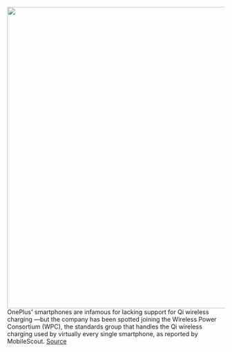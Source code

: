 <img src='https://cdn.vox-cdn.com/thumbor/SVIT1l1Up90LZm2IU5EFsgCEt_U=/0x0:2040x1360/1200x800/filters:focal(942x866:1268x1192)/cdn.vox-cdn.com/uploads/chorus_image/image/66223107/vpavic_190503_3415_0148.0.jpg' width='700px' /><br/>
OnePlus' smartphones are infamous for lacking support for Qi wireless charging —but the company has been spotted joining the Wireless Power Consortium (WPC), the standards group that handles the Qi wireless charging used by virtually every single smartphone, as reported by MobileScout.
<a href='https://www.theverge.com/2020/1/30/21115748/oneplus-wireless-charging-future-phones-wpc-qi-8-pro-rumor'> Source <a/>